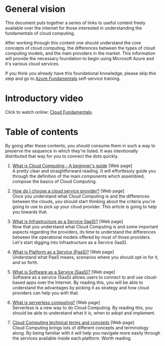 # General vision

This document puts together a series of links to useful content freely available over the internet for those interested in understanding the fundamentals of cloud computing. 

After working through this content one should understand the core concepts of cloud computing, the differences between the types of cloud computing models, and the main providers in the market. This information will provide the necessary foundation to begin using Microsoft Azure and it's various cloud services.

If you think you already have this foundational knowledge, please skip this step and go to [Azure Fundamentals](https://github.com/AzureForEducation/trainings/blob/master/azurefundamentals/2_azure_fundamentals/module2_azure_fundamentals.md) self-service training.

# Introductory video

Click to watch online: [Cloud Fundamentals](https://channel9.msdn.com/events/Ignite/Microsoft-Ignite-Orlando-2017/THR1049R?term=cloud%20fundamentals&lang-en=true).

# Table of contents

By going after these contents, you should consume them in such a way to preserve the sequence in which they're listed. It was intentionally distributed that way for you to connect the dots quickly.

1. [What is Cloud Computing - A beginner's guide](https://azure.microsoft.com/en-us/overview/what-is-cloud-computing/) [Web page]<br />
A pretty clear and straightforward reading. It will effortlessly guide you through the definition of the main components which assembled, compose the basics of Cloud Computing.

2. [How do I choose a cloud service provider?](https://azure.microsoft.com/en-us/overview/choosing-a-cloud-service-provider/) [Web page]<br />
Once you understand what Cloud Computing is and the differences between the clouds, you should start thinking about the criteria you're going to use to pick up your cloud provider. This article is going to help you towards that.

3. [What is Infrastructure as a Service (IaaS)?](https://azure.microsoft.com/en-us/overview/what-is-iaas/) [Web page]<br />
Now that you understand what Cloud Computing is and some important aspects regarding the providers, its time to understand the differences between the operational models offered by most of those providers. Let's start digging into Infrastructure as a Service (IaaS). 

4. [What is Platform as a Service (PaaS)?](https://azure.microsoft.com/en-us/overview/what-is-paas/) [Web page]<br />
Understand what PaaS means, scenarios where you should opt-in for it, and so forth.

5. [What is Software as a Service (SaaS)?](https://azure.microsoft.com/en-us/overview/what-is-saas/) [Web page]<br />
Software as a service (SaaS) allows users to connect to and use cloud-based apps over the Internet. By reading this, you will be able to understand the advantages by picking it as strategy and how cloud providers can help you with that.

6. [What is serverless computing?](https://azure.microsoft.com/en-us/overview/what-is-serverless-computing/) [Web page]<br />
Serverless is a new way to do Cloud Computing. By reading this, you should be able to understand what it is, when to adopt and implement.

7. [Cloud Computing technical terms and concepts](https://azure.microsoft.com/en-us/overview/cloud-computing-dictionary/) [Web page]<br />
Cloud Computing brings lots of different concepts and terminology along. By being familiar with it will help you navigate more easily through the services available inside each platform. Worth reading.

